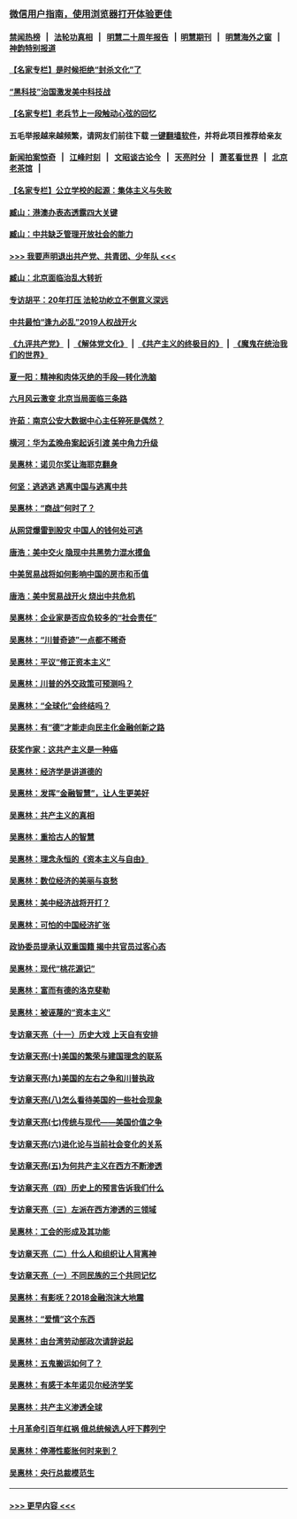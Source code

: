 ### [微信用户指南，使用浏览器打开体验更佳](https://github.com/gfw-breaker/banned-news1/blob/master/indexes/wechat-guide.md?t=0)
#### [禁闻热榜](热点新闻.md?t=0)  &nbsp;&nbsp;|&nbsp;&nbsp; [法轮功真相](https://github.com/gfw-breaker/truth/blob/master/README.md?t=0) &nbsp;&nbsp;|&nbsp;&nbsp; [明慧二十周年报告](https://github.com/gfw-breaker/mh-reports/blob/master/README.md?t=0) &nbsp;&nbsp;|&nbsp;&nbsp;[明慧期刊](https://github.com/gfw-breaker/mh-qikan) &nbsp;&nbsp;|&nbsp;&nbsp; [明慧海外之窗](https://github.com/gfw-breaker/mh-news/blob/master/README.md?t=0) &nbsp;&nbsp;|&nbsp;&nbsp; [神韵特别报道](https://github.com/gfw-breaker/mh-news/blob/master/shenyun.md?t=0)
#### [【名家专栏】是时候拒绝“封杀文化”了](../pages/nsc423/n11814093.md?t=02121933) 
#### [“黑科技”治国激发美中科技战](../pages/nsc423/n11638056.md?t=02121933) 
#### [【名家专栏】老兵节上一段触动心弦的回忆](../pages/nsc423/n11646016.md?t=02121933) 
#### 五毛举报越来越频繁，请网友们前往下载 [一键翻墙软件](https://github.com/gfw-breaker/ssr-accounts)，并将此项目推荐给亲友
#### [新闻拍案惊奇](https://github.com/gfw-breaker/banned-news1/blob/master/pages/link4.md) &nbsp;&nbsp;|&nbsp;&nbsp; [江峰时刻](https://github.com/gfw-breaker/banned-news1/blob/master/pages/link4.md) &nbsp;&nbsp;|&nbsp;&nbsp; [文昭谈古论今](https://github.com/gfw-breaker/banned-news1/blob/master/pages/link4.md) &nbsp;&nbsp;|&nbsp;&nbsp; [天亮时分](https://github.com/gfw-breaker/banned-news1/blob/master/pages/link4.md) &nbsp;&nbsp;|&nbsp;&nbsp; [萧茗看世界](https://github.com/gfw-breaker/banned-news1/blob/master/pages/link4.md) &nbsp;&nbsp;|&nbsp;&nbsp; [北京老茶馆](https://github.com/gfw-breaker/banned-news1/blob/master/pages/link4.md) &nbsp;&nbsp;|&nbsp;&nbsp; 
#### [【名家专栏】公立学校的起源：集体主义与失败](../pages/nsc423/n11601833.md?t=02121933) 
#### [臧山：港澳办表态透露四大关键](../pages/nsc423/n11421628.md?t=02121933) 
#### [臧山：中共缺乏管理开放社会的能力](../pages/nsc423/n11407457.md?t=02121933) 
#### [>>> 我要声明退出共产党、共青团、少年队 <<<](https://github.com/begood0513/goodnews/blob/master/quit/letter.md) 
#### [臧山：北京面临治乱大转折](../pages/nsc423/n11406895.md?t=02121933) 
#### [专访胡平：20年打压 法轮功屹立不倒意义深远](../pages/nsc423/n11398800.md?t=02121933) 
#### [中共最怕“逢九必乱”2019人权战开火](../pages/nsc423/n11385248.md?t=02121933) 
#### [《九评共产党》](https://github.com/begood0513/9ping.md/blob/master/README.md) &nbsp;|&nbsp; [《解体党文化》](../../../../jtdwh.md/blob/master/README.md)  &nbsp;|&nbsp; [《共产主义的终极目的》](../../../../gczydzjmd.md/blob/master/README.md) &nbsp;|&nbsp; [《魔鬼在统治我们的世界》](../../../../mgztzwmdsj.md/blob/master/README.md) 
#### [夏一阳：精神和肉体灭绝的手段—转化洗脑](../pages/nsc423/n11368250.md?t=02121933) 
#### [六月风云激变 北京当局面临三条路](../pages/nsc423/n11313668.md?t=02121933) 
#### [许茹：南京公安大数据中心主任猝死是偶然？](../pages/nsc423/n11064744.md?t=02121933) 
#### [横河：华为孟晚舟案起诉引渡 美中角力升级](../pages/nsc423/n11027230.md?t=02121933) 
#### [吴惠林：诺贝尔奖让海耶克翻身](../pages/nsc423/n10890049.md?t=02121933) 
#### [何坚：逃逃逃 逃离中国与逃离中共](../pages/nsc423/n10592891.md?t=02121933) 
#### [吴惠林：“商战”何时了？](../pages/nsc423/n10573558.md?t=02121933) 
#### [从网贷爆雷到股灾 中国人的钱何处可逃](../pages/nsc423/n10572800.md?t=02121933) 
#### [唐浩：美中交火 隐现中共黑势力混水摸鱼](../pages/nsc423/n10544040.md?t=02121933) 
#### [中美贸易战将如何影响中国的房市和币值](../pages/nsc423/n10543697.md?t=02121933) 
#### [唐浩：美中贸易战开火 烧出中共危机](../pages/nsc423/n10540126.md?t=02121933) 
#### [吴惠林：企业家是否应负较多的“社会责任”](../pages/nsc423/n10535022.md?t=02121933) 
#### [吴惠林：“川普奇迹”一点都不稀奇](../pages/nsc423/n10512808.md?t=02121933) 
#### [吴惠林：平议“修正资本主义”](../pages/nsc423/n10495724.md?t=02121933) 
#### [吴惠林：川普的外交政策可预测吗？](../pages/nsc423/n10462387.md?t=02121933) 
#### [吴惠林：“全球化”会终结吗？](../pages/nsc423/n10452838.md?t=02121933) 
#### [吴惠林：有“德”才能走向民主化金融创新之路](../pages/nsc423/n10432292.md?t=02121933) 
#### [获奖作家：这共产主义是一种癌](../pages/nsc423/n10431541.md?t=02121933) 
#### [吴惠林：经济学是讲道德的](../pages/nsc423/n10398014.md?t=02121933) 
#### [吴惠林：发挥“金融智慧”，让人生更美好](../pages/nsc423/n10375019.md?t=02121933) 
#### [吴惠林：共产主义的真相](../pages/nsc423/n10351394.md?t=02121933) 
#### [吴惠林：重拾古人的智慧](../pages/nsc423/n10337691.md?t=02121933) 
#### [吴惠林：理念永恒的《资本主义与自由》](../pages/nsc423/n10316274.md?t=02121933) 
#### [吴惠林：数位经济的美丽与哀愁](../pages/nsc423/n10292946.md?t=02121933) 
#### [吴惠林：美中经济战将开打？](../pages/nsc423/n10258825.md?t=02121933) 
#### [吴惠林：可怕的中国经济扩张](../pages/nsc423/n10219147.md?t=02121933) 
#### [政协委员提承认双重国籍 揭中共官员过客心态](../pages/nsc423/n10208809.md?t=02121933) 
#### [吴惠林：现代“桃花源记”](../pages/nsc423/n10185234.md?t=02121933) 
#### [吴惠林：富而有德的洛克斐勒](../pages/nsc423/n10142264.md?t=02121933) 
#### [吴惠林：被诬蔑的“资本主义”](../pages/nsc423/n10124816.md?t=02121933) 
#### [专访章天亮（十一）历史大戏 上天自有安排](../pages/nsc423/n10094905.md?t=02121933) 
#### [专访章天亮(十)美国的繁荣与建国理念的联系](../pages/nsc423/n10094899.md?t=02121933) 
#### [专访章天亮(九)美国的左右之争和川普执政](../pages/nsc423/n10094889.md?t=02121933) 
#### [专访章天亮(八)怎么看待美国的一些社会现象](../pages/nsc423/n10094857.md?t=02121933) 
#### [专访章天亮(七)传统与现代——美国价值之争](../pages/nsc423/n10093140.md?t=02121933) 
#### [专访章天亮(六)进化论与当前社会变化的关系](../pages/nsc423/n10092036.md?t=02121933) 
#### [专访章天亮(五)为何共产主义在西方不断渗透](../pages/nsc423/n10083620.md?t=02121933) 
#### [专访章天亮（四）历史上的预言告诉我们什么](../pages/nsc423/n10083606.md?t=02121933) 
#### [专访章天亮（三）左派在西方渗透的三领域](../pages/nsc423/n10081115.md?t=02121933) 
#### [吴惠林：工会的形成及其功能](../pages/nsc423/n10080633.md?t=02121933) 
#### [专访章天亮（二）什么人和组织让人背离神](../pages/nsc423/n10076637.md?t=02121933) 
#### [专访章天亮（一）不同民族的三个共同记忆](../pages/nsc423/n10074188.md?t=02121933) 
#### [吴惠林：有影呒？2018金融泡沫大地震](../pages/nsc423/n10040534.md?t=02121933) 
#### [吴惠林：“爱情”这个东西](../pages/nsc423/n10019423.md?t=02121933) 
#### [吴惠林：由台湾劳动部政次请辞说起](../pages/nsc423/n9979679.md?t=02121933) 
#### [吴惠林：五鬼搬运如何了？](../pages/nsc423/n9925338.md?t=02121933) 
#### [吴惠林：有感于本年诺贝尔经济学奖](../pages/nsc423/n9871883.md?t=02121933) 
#### [吴惠林：共产主义渗透全球](../pages/nsc423/n9812748.md?t=02121933) 
#### [十月革命引百年红祸 俄总统候选人吁下葬列宁](../pages/nsc423/n9810182.md?t=02121933) 
#### [吴惠林：停滞性膨胀何时来到？](../pages/nsc423/n9764136.md?t=02121933) 
#### [吴惠林：央行总裁模范生](../pages/nsc423/n9728134.md?t=02121933) 

----
#### [ >>> 更早内容 <<< ](../indexes/nsc423-earlier.md)
